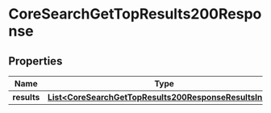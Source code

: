 

# CoreSearchGetTopResults200Response


## Properties

| Name | Type | Description | Notes |
|------------ | ------------- | ------------- | -------------|
|**results** | [**List&lt;CoreSearchGetTopResults200ResponseResultsInner&gt;**](CoreSearchGetTopResults200ResponseResultsInner.md) |  |  |



